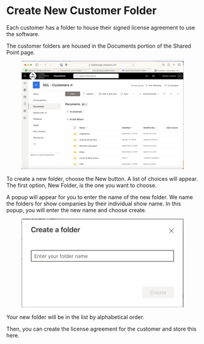 # Create New Customer Folder

Each customer has a folder to house their signed license agreement to use the software.&#x20;

The customer folders are housed in the Documents portion of the Shared Point page.&#x20;

<figure><img src="../../../.gitbook/assets/Screenshot 2023-08-13 at 1.51.49 PM.png" alt=""><figcaption></figcaption></figure>

To create a new folder, choose the New button. A list of choices will appear. The first option, New Folder, is the one you want to choose.

A popup will appear for you to enter the name of the new folder. We name the folders for show companies by their individual show name. In this popup, you will enter the new name and choose create.



<figure><img src="../../../.gitbook/assets/Screenshot 2023-08-13 at 1.51.55 PM.png" alt=""><figcaption></figcaption></figure>

Your new folder will be in the list by alphabetical order.&#x20;

Then, you can create the license agreement for the customer and store this here.&#x20;
